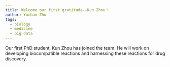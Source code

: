 ```yaml
---
title: Welcome our first gratitude--Kun Zhou！
author: Yuchao Zhu
tags:
  - biology
  - medicine
  - big data
---
```


Our first PhD student, Kun Zhou has joined the team. He will work on developing biocompatible reactions and harnessing these reactions for drug discovery.
